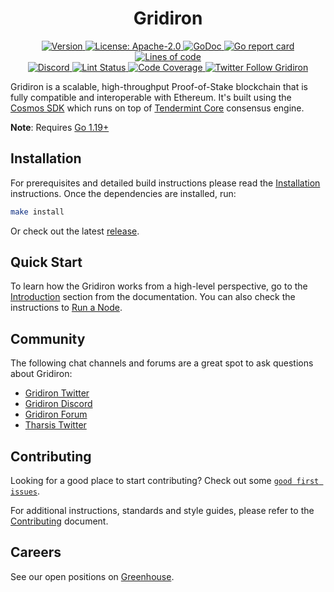 <!--
parent:
  order: false
-->

<div align="center">
  <h1> Gridiron </h1>
</div>

<div align="center">
  <a href="https://github.com/gridchain/gridiron/releases/latest">
    <img alt="Version" src="https://img.shields.io/github/tag/tharsis/gridiron.svg" />
  </a>
  <a href="https://github.com/gridchain/gridiron/blob/main/LICENSE">
    <img alt="License: Apache-2.0" src="https://img.shields.io/github/license/tharsis/gridiron.svg" />
  </a>
  <a href="https://pkg.go.dev/github.com/gridchain/gridiron">
    <img alt="GoDoc" src="https://godoc.org/github.com/gridchain/gridiron?status.svg" />
  </a>
  <a href="https://goreportcard.com/report/github.com/gridchain/gridiron">
    <img alt="Go report card" src="https://goreportcard.com/badge/github.com/gridchain/gridiron"/>
  </a>
  <a href="https://bestpractices.coreinfrastructure.org/projects/5018">
    <img alt="Lines of code" src="https://img.shields.io/tokei/lines/github/tharsis/gridiron">
  </a>
</div>
<div align="center">
  <a href="https://discord.gg/gridiron">
    <img alt="Discord" src="https://img.shields.io/discord/809048090249134080.svg" />
  </a>
  <a href="https://github.com/gridchain/gridiron/actions?query=branch%3Amain+workflow%3ALint">
    <img alt="Lint Status" src="https://github.com/gridchain/gridiron/actions/workflows/lint.yml/badge.svg?branch=main" />
  </a>
  <a href="https://codecov.io/gh/tharsis/gridiron">
    <img alt="Code Coverage" src="https://codecov.io/gh/tharsis/gridiron/branch/main/graph/badge.svg" />
  </a>
  <a href="https://twitter.com/GridironOrg">
    <img alt="Twitter Follow Gridiron" src="https://img.shields.io/twitter/follow/GridironOrg"/>
  </a>
</div>

Gridiron is a scalable, high-throughput Proof-of-Stake blockchain that is fully compatible and
interoperable with Ethereum. It's built using the [Cosmos SDK](https://github.com/cosmos/cosmos-sdk/) which runs on top of [Tendermint Core](https://github.com/tendermint/tendermint) consensus engine.

**Note**: Requires [Go 1.19+](https://golang.org/dl/)

## Installation

For prerequisites and detailed build instructions please read the [Installation](https://docs.gridiron.org/validators/quickstart/installation.html) instructions. Once the dependencies are installed, run:

```bash
make install
```

Or check out the latest [release](https://github.com/gridchain/gridiron/releases).

## Quick Start

To learn how the Gridiron works from a high-level perspective, go to the [Introduction](https://docs.gridiron.org/about/intro/overview.html) section from the documentation. You can also check the instructions to [Run a Node](https://docs.gridiron.org/validators/quickstart/run_node.html).

## Community

The following chat channels and forums are a great spot to ask questions about Gridiron:

- [Gridiron Twitter](https://twitter.com/GridironOrg)
- [Gridiron Discord](https://discord.gg/gridiron)
- [Gridiron Forum](https://commonwealth.im/gridiron)
- [Tharsis Twitter](https://twitter.com/TharsisHQ)

## Contributing

Looking for a good place to start contributing? Check out some [`good first issues`](https://github.com/gridchain/gridiron/issues?q=is%3Aopen+is%3Aissue+label%3A%22good+first+issue%22).

For additional instructions, standards and style guides, please refer to the [Contributing](./CONTRIBUTING.md) document.

## Careers

See our open positions on [Greenhouse](https://boards.eu.greenhouse.io/gridiron).
